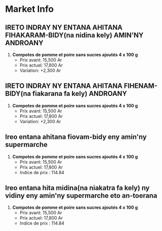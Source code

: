 # Market Info

## IRETO INDRAY NY ENTANA AHITANA FIHAKARAM-BIDY(na nidina kely) AMIN'NY ANDROANY

1. **Compotes de pomme et poire sans sucres ajoutés 4 x 100 g**
   - Prix avant: 15,500 Ar
   - Prix actuel: 17,800 Ar
   - Variation: +2,300 Ar

## IRETO INDRAY NY ENTANA AHITANA FIHENAM-BIDY(na fiakarana fa kely) ANDROANY

1. **Compotes de pomme et poire sans sucres ajoutés 4 x 100 g**
   - Prix avant: 15,500 Ar
   - Prix actuel: 17,800 Ar
   - Variation: +2,300 Ar

## Ireo entana ahitana fiovam-bidy eny amin'ny supermarche

1. **Compotes de pomme et poire sans sucres ajoutés 4 x 100 g**
   - Prix avant: 15,500 Ar
   - Prix actuel: 17,800 Ar
   - Indice de prix : 114.84

## Ireo entana hita midina(na niakatra fa kely) ny vidiny eny amin'ny supermarche eto an-toerana

1. **Compotes de pomme et poire sans sucres ajoutés 4 x 100 g**
   - Prix avant: 15,500 Ar
   - Prix actuel: 17,800 Ar
   - Indice de prix : 114.84

